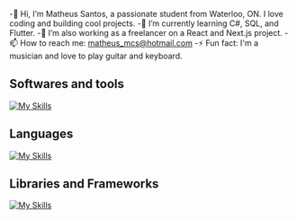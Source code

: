 -👋 Hi, I’m Matheus Santos, a passionate student from Waterloo, ON. I love coding and building cool projects.
-🌱 I’m currently learning C#, SQL, and Flutter.
-💼 I’m also working as a freelancer on a React and Next.js project.
-📫 How to reach me: matheus_mcs@hotmail.com
-⚡ Fun fact: I'm a musician and love to play guitar and keyboard.

## Softwares and tools
[![My Skills](https://skillicons.dev/icons?i=git,github,visualstudio,vscode,nodejs,mongodb,mysql,sqlite,flutter)](https://skillicons.dev)

## Languages
[![My Skills](https://skillicons.dev/icons?i=c,cs,js,html,css,dart)](https://skillicons.dev)

## Libraries and Frameworks
[![My Skills](https://skillicons.dev/icons?i=dotnet,bootstrap,tailwind,react)](https://skillicons.dev)

<!---
MatheusCarvalho2023/MatheusCarvalho2023 is a ✨ special ✨ repository because its `README.md` (this file) appears on your GitHub profile.
You can click the Preview link to take a look at your changes.
--->
